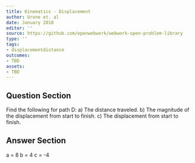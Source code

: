 ```yaml
---
title: Kinematics - Displacement
author: Urone et. al
date: January 2018
editor: ''
source: https://github.com/openwebwork/webwork-open-problem-library
type: ''
tags:
- displacementdistance
outcomes:
- TBD
assets:
- TBD
---
```


## Question Section 

Find the following for path D:
a) The distance traveled.
b) The magnitude of the displacement from start to finish.
c) The displacement from start to finish.

## Answer Section

a = 8
b = 4
c = -4